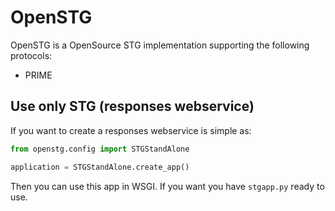 # OpenSTG

OpenSTG is a OpenSource STG implementation supporting the following protocols:

- PRIME

## Use only STG (responses webservice)

If you want to create a responses webservice is simple as:

```python
from openstg.config import STGStandAlone

application = STGStandAlone.create_app()
```

Then you can use this app in WSGI. If you want you have `stgapp.py` ready to use.
